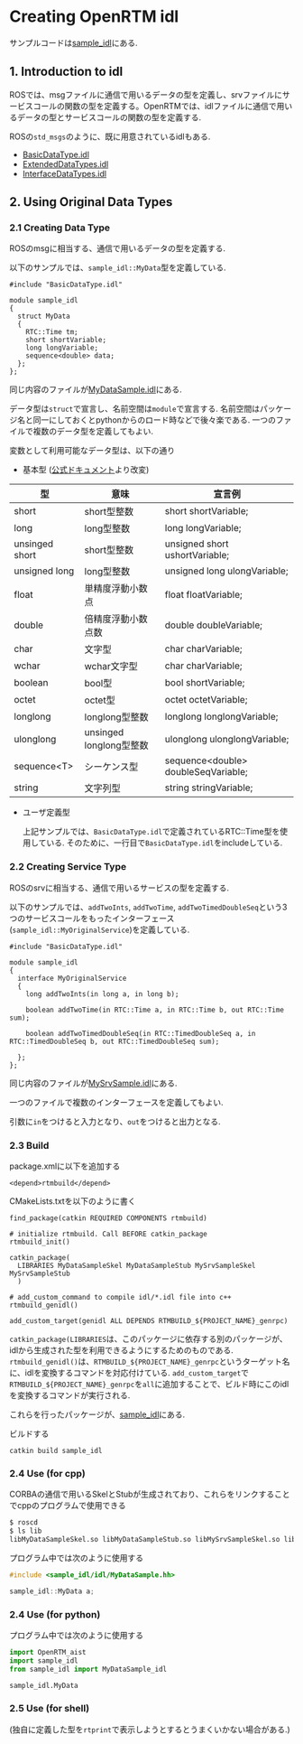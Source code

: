 # Creating OpenRTM idl
サンプルコードは[sample_idl](https://github.com/Naoki-Hiraoka/rtmros_beginner_tutorial/blob/master/openrtm_beginner_tutorial/sample_idl)にある.

## 1. Introduction to idl

ROSでは、msgファイルに通信で用いるデータの型を定義し、srvファイルにサービスコールの関数の型を定義する。OpenRTMでは、idlファイルに通信で用いるデータの型とサービスコールの関数の型を定義する.

ROSの`std_msgs`のように、既に用意されているidlもある.
- [BasicDataType.idl](https://github.com/OpenRTM/OpenRTM-aist/blob/master/src/lib/rtm/idl/BasicDataType.idl)
- [ExtendedDataTypes.idl](https://github.com/OpenRTM/OpenRTM-aist/blob/master/src/lib/rtm/idl/ExtendedDataTypes.idl)
- [InterfaceDataTypes.idl](https://github.com/OpenRTM/OpenRTM-aist/blob/master/src/lib/rtm/idl/InterfaceDataTypes.idl)

## 2. Using Original Data Types

### 2.1 Creating Data Type

ROSのmsgに相当する、通信で用いるデータの型を定義する.

以下のサンプルでは、`sample_idl::MyData`型を定義している.
```
#include "BasicDataType.idl"

module sample_idl
{
  struct MyData
  {
    RTC::Time tm;
    short shortVariable;
    long longVariable;
    sequence<double> data;
  };
};
```
同じ内容のファイルが[MyDataSample.idl](https://github.com/Naoki-Hiraoka/rtmros_beginner_tutorial/blob/master/openrtm_beginner_tutorial/sample_idl/idl/MyDataSample.idl)にある.

データ型は`struct`で宣言し、名前空間は`module`で宣言する. 名前空間はパッケージ名と同一にしておくとpythonからのロード時などで後々楽である. 一つのファイルで複数のデータ型を定義してもよい.

変数として利用可能なデータ型は、以下の通り
- 基本型 ([公式ドキュメント](https://www.openrtm.org/openrtm/ja/doc/developersguide/dataport_advanced)より改変)

| 型 | 意味 | 宣言例 |
| ---- | ---- | ---- |
| short | short型整数 | short shortVariable; |
| long | long型整数 | long longVariable; |
| unsinged short | short型整数 | unsigned short ushortVariable; |
| unsigned long | long型整数 | unsigned long ulongVariable; |
| float | 単精度浮動小数点 | float floatVariable; |
| double | 倍精度浮動小数点数 | double doubleVariable; |
| char | 文字型 | char charVariable; |
| wchar | wchar文字型 | char charVariable; |
| boolean | bool型 | bool shortVariable; |
| octet | octet型 | octet octetVariable; |
| longlong | longlong型整数 | longlong longlongVariable; |
| ulonglong | unsinged longlong型整数 | ulonglong ulonglongVariable; |
| sequence\<T\> | シーケンス型 | sequence\<double\> doubleSeqVariable; |
| string | 文字列型 | string stringVariable; |

- ユーザ定義型

  上記サンプルでは、`BasicDataType.idl`で定義されているRTC::Time型を使用している. そのために、一行目で`BasicDataType.idl`をincludeしている.

### 2.2 Creating Service Type
ROSのsrvに相当する、通信で用いるサービスの型を定義する.

以下のサンプルでは、`addTwoInts`, `addTwoTime`, `addTwoTimedDoubleSeq`という3つのサービスコールをもったインターフェース(`sample_idl::MyOriginalService`)を定義している.
```
#include "BasicDataType.idl"

module sample_idl
{
  interface MyOriginalService
  {
    long addTwoInts(in long a, in long b);

    boolean addTwoTime(in RTC::Time a, in RTC::Time b, out RTC::Time sum);

    boolean addTwoTimedDoubleSeq(in RTC::TimedDoubleSeq a, in RTC::TimedDoubleSeq b, out RTC::TimedDoubleSeq sum);

  };
};
```

同じ内容のファイルが[MySrvSample.idl](https://github.com/Naoki-Hiraoka/rtmros_beginner_tutorial/blob/master/openrtm_beginner_tutorial/sample_idl/idl/MySrvSample.idl)にある.

一つのファイルで複数のインターフェースを定義してもよい.

引数に`in`をつけると入力となり、`out`をつけると出力となる.

### 2.3 Build

package.xmlに以下を追加する
```
<depend>rtmbuild</depend>
```

CMakeLists.txtを以下のように書く
```
find_package(catkin REQUIRED COMPONENTS rtmbuild)

# initialize rtmbuild. Call BEFORE catkin_package
rtmbuild_init()

catkin_package(
  LIBRARIES MyDataSampleSkel MyDataSampleStub MySrvSampleSkel MySrvSampleStub
  )

# add_custom_command to compile idl/*.idl file into c++
rtmbuild_genidl()

add_custom_target(genidl ALL DEPENDS RTMBUILD_${PROJECT_NAME}_genrpc)
```
`catkin_package(LIBRARIES`は、このパッケージに依存する別のパッケージが、idlから生成された型を利用できるようにするためのものである. `rtmbuild_genidl()`は、`RTMBUILD_${PROJECT_NAME}_genrpc`というターゲット名に、idlを変換するコマンドを対応付けている. `add_custom_target`で`RTMBUILD_${PROJECT_NAME}_genrpc`を`all`に追加することで、ビルド時にこのidlを変換するコマンドが実行される.

これらを行ったパッケージが、[sample_idl](https://github.com/Naoki-Hiraoka/rtmros_beginner_tutorial/blob/master/openrtm_beginner_tutorial/sample_idl)にある.

ビルドする
```
catkin build sample_idl
```

### 2.4 Use (for cpp)

CORBAの通信で用いるSkelとStubが生成されており、これらをリンクすることでcppのプログラムで使用できる
```bash
$ roscd
$ ls lib
libMyDataSampleSkel.so libMyDataSampleStub.so libMySrvSampleSkel.so libMySrvSampleStub.so
```

プログラム中では次のように使用する
```c++
#include <sample_idl/idl/MyDataSample.hh>

sample_idl::MyData a;
```

### 2.4 Use (for python)
プログラム中では次のように使用する
```python
import OpenRTM_aist
import sample_idl
from sample_idl import MyDataSample_idl

sample_idl.MyData
```

### 2.5 Use (for shell)

(独自に定義した型を`rtprint`で表示しようとするとうまくいかない場合がある.)
